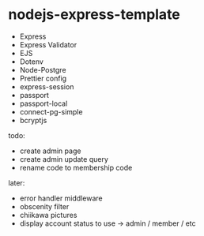 # nodejs-express-template

-   Express
-   Express Validator
-   EJS
-   Dotenv
-   Node-Postgre
-   Prettier config
-   express-session
-   passport
-   passport-local
-   connect-pg-simple
-   bcryptjs

todo:
- create admin page
- create admin update query
- rename code to membership code


later:
- error handler middleware
- obscenity filter
- chiikawa pictures
- display account status to use -> admin / member / etc